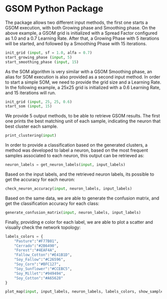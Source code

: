 # GSOM Python Package

The package allows two different input methods, the first one starts a GSOM execution, with both Growing phase and Smoothing phase. On the above example, a GSOM grid is initialized with a Spread Factor configured as 1.0 and a 0.7 Learning Rate. After that, a Growing Phase with 5 iterations will be started, and followed by a Smoothing Phase with 15 iterations. 

```python
init_grid (input, sf = 1.0, alfa = 0.7)
start_growing_phase (input, 5)
start_smoothing_phase (input, 15)
```

As the SOM algorithm is very similar with a GSOM Smoothing phase, an alias for SOM execution is also provided as a second input method. In order to start a simple SOM, we need to provide the grid size and a Learning Rate. In the following example, a 25x25 grid is initialized with a 0.6 Learning Rate, and 15 iterations will run.

```python
init_grid (input, 25, 25, 0.6)
start_som (input, 15)
```

We provide 5 output methods, to be able to retrieve GSOM results. The first one prints the best matching unit of each sample, indicating the neuron that best cluster each sample.

```python
print_clustering(input)
```

In order to provide a classification based on the generated clusters, a method was developed to label a neuron, based on the most frequent samples associated to each neuron, this output can be retrieved as:

```python
neuron_labels = get_neuron_labels(input, input_labels)
```

Based on the input labels, and the retrieved neuron labels, its possible to get the accuracy for each neuron:

```python
check_neuron_accuracy(input, neuron_labels, input_labels)
```

Based on the same data, we are able to generate the confusion matrix, and get the classification accuracy for each class:

```python
generate_confusion_matrix(input, neuron_labels, input_labels)
```

Finally, providing e color for each label, we are able to plot a scatter and visually check the network topology:

```python
labels_colors = {
    "Pasture":"#F77B01",
    "Cerrado":"#2B6490",
    "Forest":"#4EAF4A",
    "Fallow_Cotton":"#E41B1D",
    "Soy_Fallow":"#C26596",
    "Soy_Corn":"#BFC127",
    "Soy_Sunflower":"#CCEBC5",
    "Soy_Millet":"#949494",
    "Soy_Cotton":"#A65628"
}

plot_map(input, input_labels, neuron_labels, labels_colors, show_samples = False)
```

